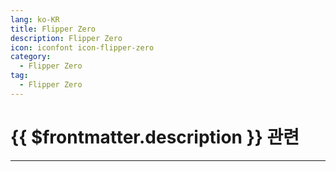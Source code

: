 ```yaml
---
lang: ko-KR
title: Flipper Zero
description: Flipper Zero
icon: iconfont icon-flipper-zero
category:
  - Flipper Zero
tag:
  - Flipper Zero
---
```


# {{ $frontmatter.description }} 관련

<ShieldsGroup logos="stmicroelectronics"/> 

---

<TagLinks />